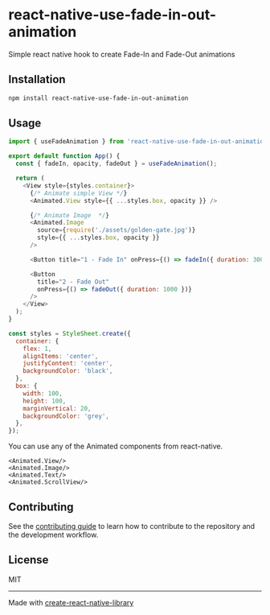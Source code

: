 # react-native-use-fade-in-out-animation

Simple react native hook to create Fade-In and Fade-Out animations

## Installation

```sh
npm install react-native-use-fade-in-out-animation
```

## Usage

```js
import { useFadeAnimation } from 'react-native-use-fade-in-out-animation';

export default function App() {
  const { fadeIn, opacity, fadeOut } = useFadeAnimation();

  return (
    <View style={styles.container}>
      {/* Animate simple View */}
      <Animated.View style={{ ...styles.box, opacity }} />

      {/* Animate Image  */}
      <Animated.Image
        source={require('./assets/golden-gate.jpg')}
        style={{ ...styles.box, opacity }}
      />

      <Button title="1 - Fade In" onPress={() => fadeIn({ duration: 300 })} />

      <Button
        title="2 - Fade Out"
        onPress={() => fadeOut({ duration: 1000 })}
      />
    </View>
  );
}

const styles = StyleSheet.create({
  container: {
    flex: 1,
    alignItems: 'center',
    justifyContent: 'center',
    backgroundColor: 'black',
  },
  box: {
    width: 100,
    height: 100,
    marginVertical: 20,
    backgroundColor: 'grey',
  },
});
```

You can use any of the Animated components from react-native.

```
<Animated.View/>
<Animated.Image/>
<Animated.Text/>
<Animated.ScrollView/>
```

## Contributing

See the [contributing guide](CONTRIBUTING.md) to learn how to contribute to the repository and the development workflow.

## License

MIT

---

Made with [create-react-native-library](https://github.com/callstack/react-native-builder-bob)
